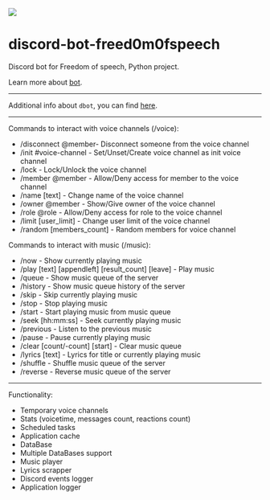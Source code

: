 <p align="left">
    <img src="https://uptime.betterstack.com/status-badges/v1/monitor/sjz7.svg">
</p>

discord-bot-freed0m0fspeech
========================

Discord bot for Freedom of speech, Python project.

Learn more about [bot](https://github.com/freed0m0fspeech/dbot/releases).

---------------
Additional info about ``dbot``, you can find [here](https://github.com/freed0m0fspeech/dbot/releases).

---------------
Commands to interact with voice channels (/voice):

  * /disconnect @member- Disconnect someone from the voice channel
  * /init #voice-channel - Set/Unset/Create voice channel as init voice channel
  * /lock - Lock/Unlock the voice channel
  * /member @member - Allow/Deny access for member to the voice channel
  * /name [text] - Change name of the voice channel
  * /owner @member - Show/Give owner of the voice channel
  * /role @role - Allow/Deny access for role to the voice channel 
  * /limit [user_limit] - Change user limit of the voice channel
  * /random [members_count] - Random members for voice channel

Commands to interact with music (/music):

  * /now - Show currently playing music
  * /play [text] [appendleft] [result_count] [leave] - Play music
  * /queue - Show music queue of the server
  * /history - Show music queue history of the server
  * /skip - Skip currently playing music
  * /stop - Stop playing music
  * /start - Start playing music from music queue
  * /seek [hh:mm:ss] - Seek currently playing music
  * /previous - Listen to the previous music
  * /pause - Pause currently playing music
  * /clear [count/-count] [start] - Clear music queue
  * /lyrics [text] - Lyrics for title or currently playing music
  * /shuffle - Shuffle music queue of the server
  * /reverse - Reverse music queue of the server

---------------
Functionality:

  * Temporary voice channels
  * Stats (voicetime, messages count, reactions count)
  * Scheduled tasks
  * Application cache
  * DataBase
  * Multiple DataBases support
  * Music player
  * Lyrics scrapper
  * Discord events logger
  * Application logger
